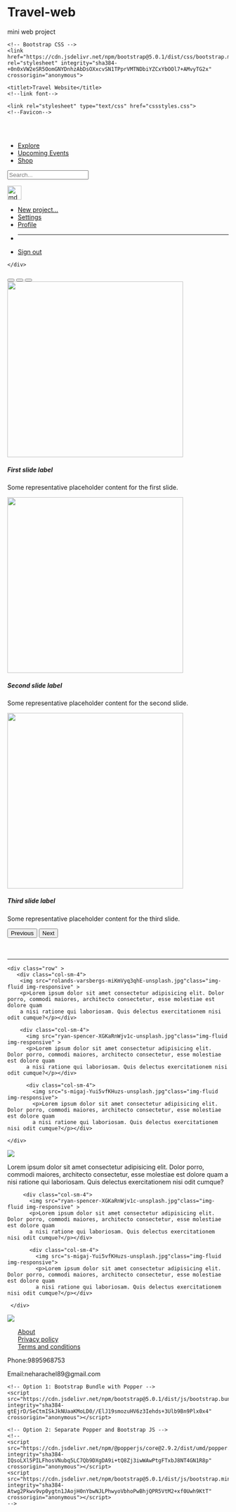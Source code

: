 # Travel-web
mini web project
<!Doctype html>
<html lang="en">
  <head>
    <!-- Required meta tags -->
    <meta charset="utf-8">
    <meta name="viewport" content="width=device-width, initial-scale=1">

    <!-- Bootstrap CSS -->
    <link href="https://cdn.jsdelivr.net/npm/bootstrap@5.0.1/dist/css/bootstrap.min.css" rel="stylesheet" integrity="sha384-+0n0xVW2eSR5OomGNYDnhzAbDsOXxcvSN1TPprVMTNDbiYZCxYbOOl7+AMvyTG2x" crossorigin="anonymous">

    <titlet>Travel Website</title>
    <!--link font-->
    
    <link rel="stylesheet" type="text/css" href="cssstyles.css">
    <!--Favicon-->
  </head>
  <body>
    
<!--Navigation bar-->
<div class="d-flex flex-wrap align-items-center justify-content-center justify-content-lg-start">
  <a href="/" class="d-flex align-items-center mb-2 mb-lg-0 text-dark text-decoration-none">
    <svg class="bi me-2" width="40" height="32" role="img" aria-label="Bootstrap"><use xlink:href="#bootstrap"></use></svg>
  </a>

  <ul class="nav col-12 col-lg-auto me-lg-auto mb-2 justify-content-center mb-md-0">
    <li><a href="#" class="nav-link px-2 link-secondary">Explore</a></li>
    <li><a href="#" class="nav-link px-2 link-dark"> Upcoming Events</a></li>
    <li><a href="#" class="nav-link px-2 link-dark">Shop </a></li>
  </ul>

  <form class="col-12 col-lg-auto mb-3 mb-lg-0 me-lg-3">
    <input type="search" class="form-control" placeholder="Search..." aria-label="Search">
  </form>

  <div class="dropdown text-end">
    <a href="#" class="d-block link-dark text-decoration-none dropdown-toggle" id="dropdownUser1" data-bs-toggle="dropdown" aria-expanded="false">
      <img src="pic1.jpg" alt="mdo" width="32" height="32" class="rounded-circle">
    </a>
    <ul class="dropdown-menu text-small" aria-labelledby="dropdownUser1">
      <li><a class="dropdown-item" href="#">New project...</a></li>
      <li><a class="dropdown-item" href="#">Settings</a></li>
      <li><a class="dropdown-item" href="#">Profile</a></li>
      <li><hr class="dropdown-divider"></li>
      <li><a class="dropdown-item" href="#">Sign out</a></li>
    </ul>
  </div>
</div>
        
          
    </div>
  </div>
</nav>
<!--carosel-->
<div id="carouselExampleDark" class="carousel carousel-dark slide" data-bs-ride="carousel">
  <div class="carousel-indicators">
    <button type="button" data-bs-target="#carouselExampleDark" data-bs-slide-to="0" class="active" aria-current="true" aria-label="Slide 1"></button>
    <button type="button" data-bs-target="#carouselExampleDark" data-bs-slide-to="1" aria-label="Slide 2"></button>
    <button type="button" data-bs-target="#carouselExampleDark" data-bs-slide-to="2" aria-label="Slide 3"></button>
  </div>
  <div class="carousel-inner">
    <div class="carousel-item active" data-bs-interval="10000">
      <img src="lee-blanchflower-1dW1vEJLlCQ-unsplash.jpg" class="d-block w-100" style="height:400px;">
      <div class="carousel-caption d-none d-md-block">
        <h5>First slide label</h5>
        <p>Some representative placeholder content for the first slide.</p>
      </div>
    </div>
    <div class="carousel-item" data-bs-interval="2000">
      <img src="pablo-heimplatz-ZODcBkEohk8-unsplash.jpg"class="d-block w-100" style="height:400px;">
      <div class="carousel-caption d-none d-md-block">
        <h5>Second slide label</h5>
        <p>Some representative placeholder content for the second slide.</p>
      </div>
    </div>
    <div class="carousel-item">
      <img src="samantha-gades-fIHozNWfcvs-unsplash.jpg" class="d-block w-100" style="height:400px;">
      <div class="carousel-caption d-none d-md-block">
        <h5>Third slide label</h5>
        <p>Some representative placeholder content for the third slide.</p>
      </div>
    </div>
  </div>
  <button class="carousel-control-prev" type="button" data-bs-target="#carouselExampleDark" data-bs-slide="prev">
    <span class="carousel-control-prev-icon" aria-hidden="true"></span>
    <span class="visually-hidden">Previous</span>
  </button>
  <button class="carousel-control-next" type="button" data-bs-target="#carouselExampleDark" data-bs-slide="next">
    <span class="carousel-control-next-icon" aria-hidden="true"></span>
    <span class="visually-hidden">Next</span>
  </button>
</div>
<!--services offered-->
<section id="services offered" class="container" ><!--gives a margin-->
    <br>
    <br>
    <hr>
    
    <div class="row" >
       <div class="col-sm-4">
        <img src="rolands-varsbergs-miKmVyq3qhE-unsplash.jpg"class="img-fluid img-responsive" >
        <p>Lorem ipsum dolor sit amet consectetur adipisicing elit. Dolor porro, commodi maiores, architecto consectetur, esse molestiae est dolore quam 
        a nisi ratione qui laboriosam. Quis delectus exercitationem nisi odit cumque?</p></div>
        
        <div class="col-sm-4">
          <img src="ryan-spencer-XGKaRnWjv1c-unsplash.jpg"class="img-fluid img-responsive" >
          <p>Lorem ipsum dolor sit amet consectetur adipisicing elit. Dolor porro, commodi maiores, architecto consectetur, esse molestiae est dolore quam 
          a nisi ratione qui laboriosam. Quis delectus exercitationem nisi odit cumque?</p></div>
          
          <div class="col-sm-4">
            <img src="s-migaj-Yui5vfKHuzs-unsplash.jpg"class="img-fluid img-responsive">
            <p>Lorem ipsum dolor sit amet consectetur adipisicing elit. Dolor porro, commodi maiores, architecto consectetur, esse molestiae est dolore quam 
            a nisi ratione qui laboriosam. Quis delectus exercitationem nisi odit cumque?</p></div>
      
    </div>

</section>
<!--Gallery and buy now-->
<section id="Gallery" class="container">
    <div class="row" >
        <div class="col-sm-4">
         <img src="rolands-varsbergs-miKmVyq3qhE-unsplash.jpg"class="img-fluid img-responsive" >
         <p>Lorem ipsum dolor sit amet consectetur adipisicing elit. Dolor porro, commodi maiores, architecto consectetur, esse molestiae est dolore quam 
         a nisi ratione qui laboriosam. Quis delectus exercitationem nisi odit cumque?</p></div>
         
         <div class="col-sm-4">
           <img src="ryan-spencer-XGKaRnWjv1c-unsplash.jpg"class="img-fluid img-responsive" >
           <p>Lorem ipsum dolor sit amet consectetur adipisicing elit. Dolor porro, commodi maiores, architecto consectetur, esse molestiae est dolore quam 
           a nisi ratione qui laboriosam. Quis delectus exercitationem nisi odit cumque?</p></div>
           
           <div class="col-sm-4">
             <img src="s-migaj-Yui5vfKHuzs-unsplash.jpg"class="img-fluid img-responsive">
             <p>Lorem ipsum dolor sit amet consectetur adipisicing elit. Dolor porro, commodi maiores, architecto consectetur, esse molestiae est dolore quam 
             a nisi ratione qui laboriosam. Quis delectus exercitationem nisi odit cumque?</p></div>
       
     </div>
        
    
  </div>

</section>
<!--footer-->
<footer class="container">
<div class="row">
  <div class="col-sm-4">
    <img src="download.png" class="img-fluid img-responive">
  </div>
  <div class="col-sm-4">
    <ul type="none">
      <li><a href="#">About</a></li>
      <li><a href="#">Privacy policy</a></li>
      <li><a href="#">Terms and conditions</a></li>
    </ul>
  </div>
  <div class="col-sm-4">
    <p>Phone:9895968753</p>
    <p>Email:neharachel89@gmail.com</p>
  </div>
</div>
</footer>
    <!-- Optional JavaScript; choose one of the two! -->

    <!-- Option 1: Bootstrap Bundle with Popper -->
    <script src="https://cdn.jsdelivr.net/npm/bootstrap@5.0.1/dist/js/bootstrap.bundle.min.js" integrity="sha384-gtEjrD/SeCtmISkJkNUaaKMoLD0//ElJ19smozuHV6z3Iehds+3Ulb9Bn9Plx0x4" crossorigin="anonymous"></script>

    <!-- Option 2: Separate Popper and Bootstrap JS -->
    <!--
    <script src="https://cdn.jsdelivr.net/npm/@popperjs/core@2.9.2/dist/umd/popper.min.js" integrity="sha384-IQsoLXl5PILFhosVNubq5LC7Qb9DXgDA9i+tQ8Zj3iwWAwPtgFTxbJ8NT4GN1R8p" crossorigin="anonymous"></script>
    <script src="https://cdn.jsdelivr.net/npm/bootstrap@5.0.1/dist/js/bootstrap.min.js" integrity="sha384-Atwg2Pkwv9vp0ygtn1JAojH0nYbwNJLPhwyoVbhoPwBhjQPR5VtM2+xf0Uwh9KtT" crossorigin="anonymous"></script>
    -->
  </body>
</html>

